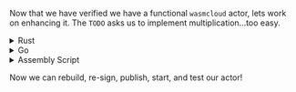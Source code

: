Now that we have verified we have a functional `wasmcloud` actor, lets work on enhancing it. The `TODO` asks us to implement multiplication...too easy.

<details>
  <summary>Rust</summary>

  <pre class="file" data-filename="rust/src/lib.rs" data-target="insert" data-marker="// TODO: add multiplication">

```
  "/mult" => {
    let mult = nums[0].parse::<i32>().unwrap() * nums[1].parse::<i32>().unwrap();
    ret = format!("multiply: {} * {} = {}", nums[0], nums[1], mult);
    break;
  }
```

  </pre>

> Note: You can click the above section and it will insert itself into the code block.

</details>
<details>
  <summary>Go</summary>

  <pre class="file" data-filename="go/main.go" data-target="insert" data-marker="// TODO: add multiplication">

```
  case "/mult":
    ret = "multiply: " + nums[0] + " * " + nums[1] + " = " + strconv.Itoa(num0*num1)
```

  </pre>

> Note: You can click the above section and it will insert itself into the code block.

</details>
<details>
  <summary>Assembly Script</summary>

?????

</details>

Now we can rebuild, re-sign, publish, start, and test our actor!
